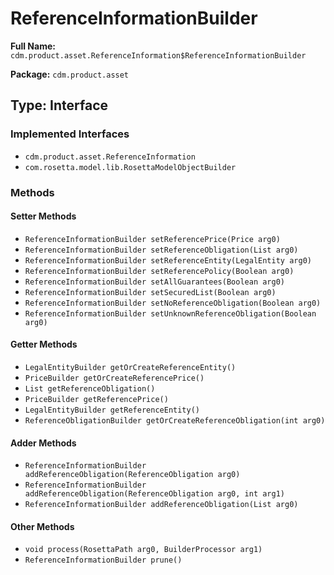 # ReferenceInformationBuilder

**Full Name:** `cdm.product.asset.ReferenceInformation$ReferenceInformationBuilder`

**Package:** `cdm.product.asset`

## Type: Interface

### Implemented Interfaces

- `cdm.product.asset.ReferenceInformation`
- `com.rosetta.model.lib.RosettaModelObjectBuilder`

### Methods

#### Setter Methods

- `ReferenceInformationBuilder setReferencePrice(Price arg0)`
- `ReferenceInformationBuilder setReferenceObligation(List arg0)`
- `ReferenceInformationBuilder setReferenceEntity(LegalEntity arg0)`
- `ReferenceInformationBuilder setReferencePolicy(Boolean arg0)`
- `ReferenceInformationBuilder setAllGuarantees(Boolean arg0)`
- `ReferenceInformationBuilder setSecuredList(Boolean arg0)`
- `ReferenceInformationBuilder setNoReferenceObligation(Boolean arg0)`
- `ReferenceInformationBuilder setUnknownReferenceObligation(Boolean arg0)`

#### Getter Methods

- `LegalEntityBuilder getOrCreateReferenceEntity()`
- `PriceBuilder getOrCreateReferencePrice()`
- `List getReferenceObligation()`
- `PriceBuilder getReferencePrice()`
- `LegalEntityBuilder getReferenceEntity()`
- `ReferenceObligationBuilder getOrCreateReferenceObligation(int arg0)`

#### Adder Methods

- `ReferenceInformationBuilder addReferenceObligation(ReferenceObligation arg0)`
- `ReferenceInformationBuilder addReferenceObligation(ReferenceObligation arg0, int arg1)`
- `ReferenceInformationBuilder addReferenceObligation(List arg0)`

#### Other Methods

- `void process(RosettaPath arg0, BuilderProcessor arg1)`
- `ReferenceInformationBuilder prune()`

